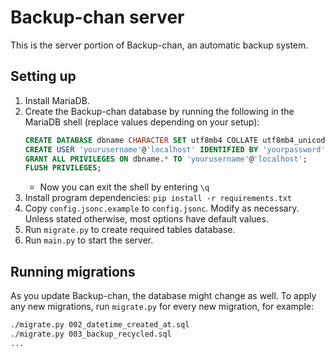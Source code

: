 # Backup-chan server

This is the server portion of Backup-chan, an automatic backup system.

## Setting up

1. Install MariaDB.
1. Create the Backup-chan database by running the following in the MariaDB shell (replace values depending on your setup):
    ```sql
    CREATE DATABASE dbname CHARACTER SET utf8mb4 COLLATE utf8mb4_unicode_ci;
    CREATE USER 'yourusername'@'localhost' IDENTIFIED BY 'yourpassword';
    GRANT ALL PRIVILEGES ON dbname.* TO 'yourusername'@'localhost';
    FLUSH PRIVILEGES;
    ```
    * Now you can exit the shell by entering `\q`
1. Install program dependencies: `pip install -r requirements.txt`
1. Copy `config.jsonc.example` to `config.jsonc`. Modify as necessary. Unless stated otherwise, most options have default values.
1. Run `migrate.py` to create required tables database.
1. Run `main.py` to start the server.

## Running migrations

As you update Backup-chan, the database might change as well. To apply any new migrations, run `migrate.py`
for every new migration, for example:

```bash
./migrate.py 002_datetime_created_at.sql
./migrate.py 003_backup_recycled.sql
...
```
